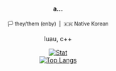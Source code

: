 <div width=100% align=center>
<p>
    <h4>a...</h4>
    <sub>🏳 they/them (enby)&nbsp;&nbsp;|&nbsp;&nbsp;🇰🇷 Native Korean</sub>
</p>
    
<p>
    luau, c++
</p>

[![Stat](https://github-readme-stats.vercel.app/api?username=kimpure&show_icons=true&theme=dark)](https://github.com/kimpure/kimpure) <br>
[![Top Langs](https://github-readme-stats.vercel.app/api/top-langs/?username=kimpure&langs_count=10&layout=compact&theme=dark)](https://github.com/kimpure/kimpure)
